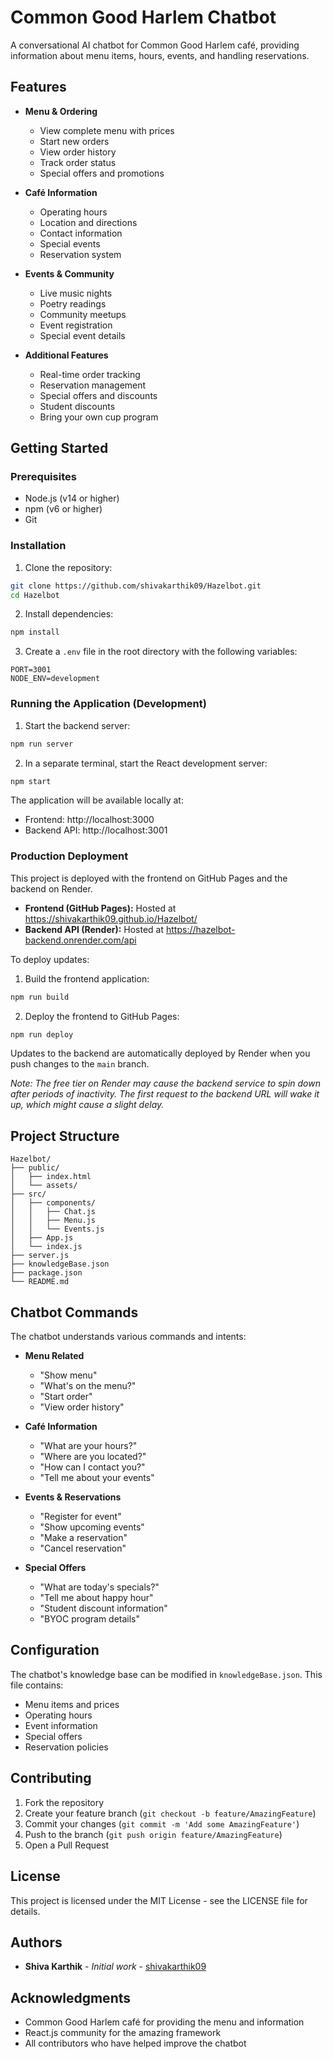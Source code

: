 # Common Good Harlem Chatbot

A conversational AI chatbot for Common Good Harlem café, providing information about menu items, hours, events, and handling reservations.

## Features

- **Menu & Ordering**
  - View complete menu with prices
  - Start new orders
  - View order history
  - Track order status
  - Special offers and promotions

- **Café Information**
  - Operating hours
  - Location and directions
  - Contact information
  - Special events
  - Reservation system

- **Events & Community**
  - Live music nights
  - Poetry readings
  - Community meetups
  - Event registration
  - Special event details

- **Additional Features**
  - Real-time order tracking
  - Reservation management
  - Special offers and discounts
  - Student discounts
  - Bring your own cup program

## Getting Started

### Prerequisites

- Node.js (v14 or higher)
- npm (v6 or higher)
- Git

### Installation

1. Clone the repository:
```bash
git clone https://github.com/shivakarthik09/Hazelbot.git
cd Hazelbot
```

2. Install dependencies:
```bash
npm install
```

3. Create a `.env` file in the root directory with the following variables:
```
PORT=3001
NODE_ENV=development
```

### Running the Application (Development)

1. Start the backend server:
```bash
npm run server
```

2. In a separate terminal, start the React development server:
```bash
npm start
```

The application will be available locally at:
- Frontend: http://localhost:3000
- Backend API: http://localhost:3001

### Production Deployment

This project is deployed with the frontend on GitHub Pages and the backend on Render.

- **Frontend (GitHub Pages):** Hosted at https://shivakarthik09.github.io/Hazelbot/
- **Backend API (Render):** Hosted at https://hazelbot-backend.onrender.com/api

To deploy updates:

1. Build the frontend application:
```bash
npm run build
```

2. Deploy the frontend to GitHub Pages:
```bash
npm run deploy
```

Updates to the backend are automatically deployed by Render when you push changes to the `main` branch.

*Note: The free tier on Render may cause the backend service to spin down after periods of inactivity. The first request to the backend URL will wake it up, which might cause a slight delay.*

## Project Structure

```
Hazelbot/
├── public/
│   ├── index.html
│   └── assets/
├── src/
│   ├── components/
│   │   ├── Chat.js
│   │   ├── Menu.js
│   │   └── Events.js
│   ├── App.js
│   └── index.js
├── server.js
├── knowledgeBase.json
├── package.json
└── README.md
```

## Chatbot Commands

The chatbot understands various commands and intents:

- **Menu Related**
  - "Show menu"
  - "What's on the menu?"
  - "Start order"
  - "View order history"

- **Café Information**
  - "What are your hours?"
  - "Where are you located?"
  - "How can I contact you?"
  - "Tell me about your events"

- **Events & Reservations**
  - "Register for event"
  - "Show upcoming events"
  - "Make a reservation"
  - "Cancel reservation"

- **Special Offers**
  - "What are today's specials?"
  - "Tell me about happy hour"
  - "Student discount information"
  - "BYOC program details"

## Configuration

The chatbot's knowledge base can be modified in `knowledgeBase.json`. This file contains:
- Menu items and prices
- Operating hours
- Event information
- Special offers
- Reservation policies

## Contributing

1. Fork the repository
2. Create your feature branch (`git checkout -b feature/AmazingFeature`)
3. Commit your changes (`git commit -m 'Add some AmazingFeature'`)
4. Push to the branch (`git push origin feature/AmazingFeature`)
5. Open a Pull Request

## License

This project is licensed under the MIT License - see the LICENSE file for details.

## Authors

- **Shiva Karthik** - *Initial work* - [shivakarthik09](https://github.com/shivakarthik09)

## Acknowledgments

- Common Good Harlem café for providing the menu and information
- React.js community for the amazing framework
- All contributors who have helped improve the chatbot 